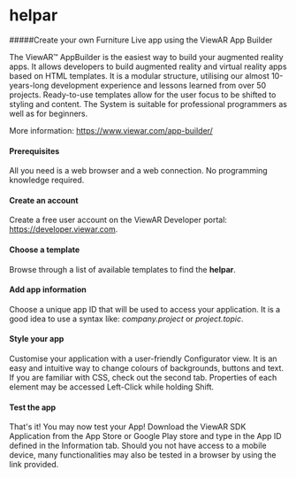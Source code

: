 # helpar

#####Create your own Furniture Live app using the ViewAR App Builder

The ViewAR™ AppBuilder is the easiest way to build your augmented reality apps. It allows developers to build augmented reality and virtual reality apps based on HTML templates. It is a modular structure, utilising our almost 10-years-long development experience and lessons learned from over 50 projects. Ready-to-use templates allow for the user focus to be shifted to styling and content. The System is suitable for professional programmers as well as for beginners.

More information: https://www.viewar.com/app-builder/

#### Prerequisites

All you need is a web browser and a web connection. No programming knowledge required.

#### Create an account
Create a free user account on the ViewAR Developer portal: https://developer.viewar.com.

#### Choose a template
Browse through a list of available templates to find the **helpar**.

#### Add app information
Choose a unique app ID that will be used to access your application. It is a good idea to use a syntax like: _company.project_ or _project.topic_.

#### Style your app
Customise your application with a user-friendly Configurator view. It is an easy and intuitive way to change colours of backgrounds, buttons and text. If you are familiar with CSS, check out the second tab. Properties of each element may be accessed Left-Click while holding Shift.

#### Test the app
That's it! You may now test your App! Download the ViewAR SDK Application from the App Store or Google Play store and type in the App ID defined in the Information tab. Should you not have access to a mobile device, many functionalities may also be tested in a browser by using the link provided.